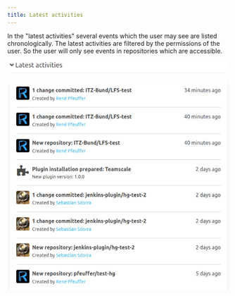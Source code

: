 ```yaml
---
title: Latest activities
---
```

In the "latest activities" several events which the user may see are listed chronologically.
The latest activities are filtered by the permissions of the user. So the user will only see events in repositories which are accessible.

![My events](assets/activities.png)
